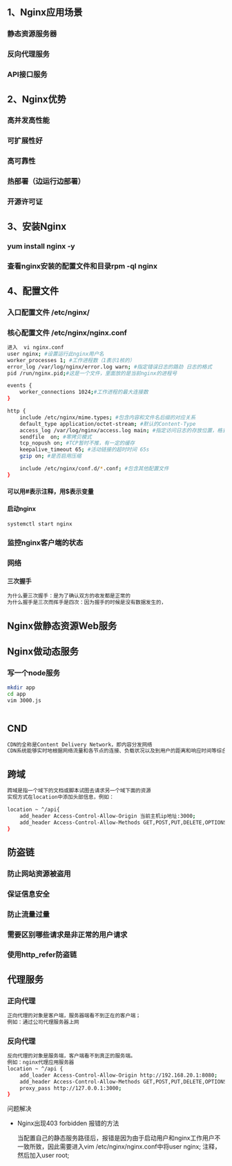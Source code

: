 <!--
 * @Author: your name
 * @Date: 2021-01-11 14:54:16
 * @LastEditTime: 2022-01-02 21:56:19
 * @LastEditors: Aiden(戴林波)
 * @Description: In User Settings Edit
 * @FilePath: \technology\docs\nginx.md
-->
## 1、Nginx应用场景
### 静态资源服务器
### 反向代理服务
### API接口服务

## 2、Nginx优势
### 高并发高性能
### 可扩展性好
### 高可靠性
### 热部署（边运行边部署）
### 开源许可证

## 3、安装Nginx
### yum install nginx -y
### 查看nginx安装的配置文件和目录rpm -ql nginx

## 4、配置文件
### 入口配置文件 /etc/nginx/
### 核心配置文件 /etc/nginx/nginx.conf
```bash
进入  vi nginx.conf
user nginx; #设置运行此nginx用户名
worker_processes 1; #工作进程数（1表示1核的）
error_log /var/log/nginx/error.log warn; #指定错误日志的路劲 日志的格式
pid /run/nginx.pid;#这是一个文件，里面放的是当前nginx的进程号

events {
    worker_connections 1024;#工作进程的最大连接数
}

http {
    include /etc/nginx/mime.types; #包含内容和文件名后缀的对应关系
    default_type application/octet-stream; #默认的Content-Type
    access_log /var/log/nginx/access.log main; #指定访问日志的存放位置，格式为main
    sendfile  on; #零拷贝模式
    tcp_nopush on; #TCP暂时不推，有一定的缓存
    keepalive_timeout 65; #活动链接的超时时间 65s
    gzip on; #是否启用压缩

    include /etc/nginx/conf.d/*.conf; #包含其他配置文件
}

```
#### 可以用#表示注释，用$表示变量
#### 启动nginx
```bash
systemctl start nginx
```

### 监控nginx客户端的状态

### 网络
#### 三次握手
```bash
为什么要三次握手：是为了确认双方的收发都是正常的
为什么握手是三次而挥手是四次：因为握手的时候是没有数据发生的，
```

## Nginx做静态资源Web服务
## Nginx做动态服务
### 写一个node服务
```bash
mkdir app
cd app
vim 3000.js
    
```

## CND
```bash
CDN的全称是Content Delivery Network，即内容分发网络
CDN系统能够实时地根据网络流量和各节点的连接、负载状况以及到用户的距离和响应时间等综合信息将用户的请求重新导向离用户最近的服务节点上。其目的是使用户可就近取得所需内容，解决Internet网络拥挤的状况，提高用户访问网站的响应速度。
```
## 跨域
```bash
跨域是指一个域下的文档或脚本试图去请求另一个域下面的资源
实现方式在location中添加头部信息，例如：

location ~ ^/api{
    add_header Access-Control-Allow-Origin 当前主机ip地址:3000;
    add_header Access-Control-Allow-Methods GET,POST,PUT,DELETE,OPTIONS;
}
```
## 防盗链
### 防止网站资源被盗用
### 保证信息安全
### 防止流量过量
### 需要区别哪些请求是非正常的用户请求
### 使用http_refer防盗链

## 代理服务
### 正向代理
```bash
正向代理的对象是客户端，服务器端看不到正在的客户端；
例如：通过公司代理服务器上网
```
### 反向代理
```bash
反向代理的对象是服务端，客户端看不到真正的服务端。
例如：nginx代理应用服务器
location ~ ^/api {
    add_loader Access-Control-Allow-Origin http://192.168.20.1:8080;
    add_header Access-Control-Allow-Methods GET,POST,PUT,DELETE,OPTIONS;
    proxy_pass http://127.0.0.1:3000;
}
```

问题解决
- Nginx出现403 forbidden 报错的方法

  当配置自己的静态服务路径后，报错是因为由于启动用户和nginx工作用户不一致所致，因此需要进入vim /etc/nginx/nginx.conf中将user nginx; 注释，然后加入user root;